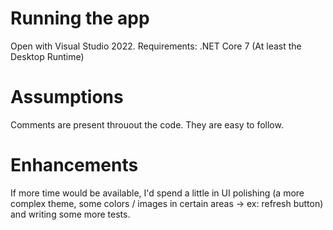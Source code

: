 # Running the app
Open with Visual Studio 2022.
Requirements: .NET Core 7 (At least the Desktop Runtime)

# Assumptions
Comments are present throuout the code. They are easy to follow.

# Enhancements
If more time would be available, I'd spend a little in UI polishing (a more complex theme, some colors / images in certain areas -> ex: refresh button) and writing some more tests.
